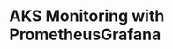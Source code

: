# AKS Monitoring with PrometheusGrafana                                                                                                                                                                                                                                                                                                                                                                                                                                                                   
